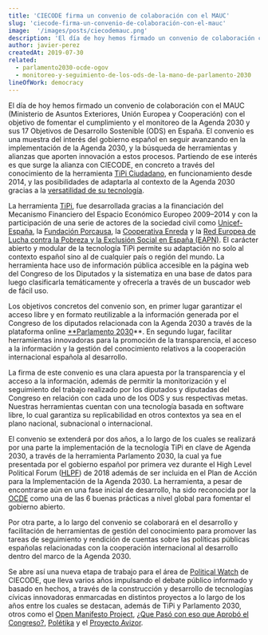 ```yaml
---
title: 'CIECODE firma un convenio de colaboración con el MAUC'
slug: 'ciecode-firma-un-convenio-de-colaboración-con-el-mauc'
image:  '/images/posts/ciecodemauc.png'
description: 'El día de hoy hemos firmado un convenio de colaboración con el MAUC (Ministerio de Asuntos Exteriores, Unión Europea y Cooperación) con el objetivo de fomentar el cumplimiento y el monitoreo de la Agenda 2030 y sus 17 Objetivos de Desarrollo Sostenible (ODS) en España.'
author: javier-perez
createdAt: 2019-07-30
related:
  - parlamento2030-ocde-ogov
  - monitoreo-y-seguimiento-de-los-ods-de-la-mano-de-parlamento-2030
lineOfWork: democracy
---
```




El día de hoy hemos firmado un convenio de colaboración con el MAUC (Ministerio de Asuntos Exteriores, Unión Europea y Cooperación) con el objetivo de fomentar el cumplimiento y el monitoreo de la Agenda 2030 y sus 17 Objetivos de Desarrollo Sostenible (ODS) en España. El convenio es una muestra del interés del gobierno español en seguir avanzando en la implementación de la Agenda 2030, y la búsqueda de herramientas y alianzas que aporten innovación a estos procesos. Partiendo de ese interés es que surge la alianza con CIECODE, en concreto a través del conocimiento de la herramienta [TiPi Ciudadano](http://tipiciudadano.es), en funcionamiento desde 2014, y las posibilidades de adaptarla al contexto de la Agenda 2030 gracias a la [versatilidad de su tecnología](https://www.politicalwatch.es/blog/más-ágiles-y-más-resilientes).

La herramienta [TiPi](https://tipiciudadano.es/), fue desarrollada gracias a la financiación del Mecanismo Financiero del Espacio Económico Europeo 2009–2014 y con la participación de una serie de actores de la sociedad civil como [Unicef-España](https://www.unicef.es/), la [Fundación Porcausa](https://porcausa.org/), la [Cooperativa Enreda](http://enreda.coop) y la [Red Europea de Lucha contra la Pobreza y la Exclusión Social en España (EAPN)](https://eapn.es/). El carácter abierto y modular de la tecnología TiPi permite su adaptación no solo al contexto español sino al de cualquier país o región del mundo. La herramienta hace uso de información pública accesible en la página web del Congreso de los Diputados y la sistematiza en una base de datos para luego clasificarla temáticamente y ofrecerla a través de un buscador web de fácil uso.

Los objetivos concretos del convenio son, en primer lugar garantizar el acceso libre y en formato reutilizable a la información generada por el Congreso de los diputados relacionada con la Agenda 2030 a través de la plataforma online [**Parlamento 2030](https://www.parlamento2030.es/)**. En segundo lugar, facilitar herramientas innovadoras para la promoción de la transparencia, el acceso a la información y la gestión del conocimiento relativos a la cooperación internacional española al desarrollo.

La firma de este convenio es una clara apuesta por la transparencia y el acceso a la información, además de permitir la monitorización y el seguimiento del trabajo realizado por los diputados y diputadas del Congreso en relación con cada uno de los ODS y sus respectivas metas. Nuestras herramientas cuentan con una tecnología basada en software libre, lo cual garantiza su replicabilidad en otros contextos ya sea en el plano nacional, subnacional o internacional.

El convenio se extenderá por dos años, a lo largo de los cuales se realizará por una parte la implementación de la tecnología TiPi en clave de Agenda 2030, a través de la herramienta Parlamento 2030, la cual ya fue presentada por el gobierno español por primera vez durante el High Level Political Forum ([HLPF](https://sustainabledevelopment.un.org/hlpf/2018)) de 2018 además de ser incluida en el Plan de Acción para la Implementación de la Agenda 2030. La herramienta, a pesar de encontrarse aún en una fase inicial de desarrollo, ha sido reconocida por la [OCDE](parlamento2030-ocde-ogov) como una de las 6 buenas prácticas a nivel global para fomentar el gobierno abierto.

Por otra parte, a lo largo del convenio se colaborará en el desarrollo y facilitación de herramientas de gestión del conocimiento para promover las tareas de seguimiento y rendición de cuentas sobre las políticas públicas españolas relacionadas con la cooperación internacional al desarrollo dentro del marco de la Agenda 2030.

Se abre así una nueva etapa de trabajo para el área de [Political Watch](https://politicalwatch.es) de CIECODE, que lleva varios años impulsando el debate público informado y basado en hechos, a través de la construcción y desarrollo de tecnologías cívicas innovadoras enmarcadas en distintos proyectos a lo largo de los años entre los cuales se destacan, además de TiPi y Parlamento 2030, otros como el [Open Manifesto Project](https://openmanifestoproject.org/), [¿Que Pasó con eso que Aprobó el Congreso?](https://unmundosalvadorsoler.org/ciecode/avizor/quepasocon/
), [Polétika](http://poletika.org/) y el [Proyecto Avizor](https://unmundosalvadorsoler.org/avizor/portada.aspx).
